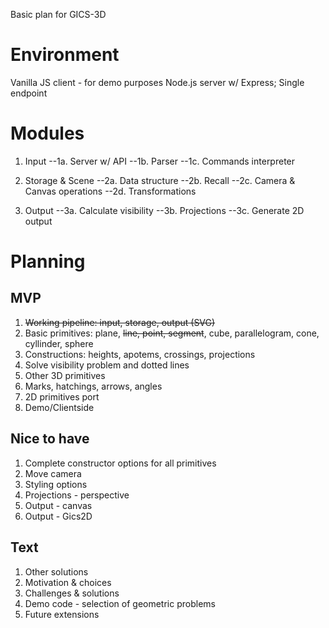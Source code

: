 Basic plan for GICS-3D

# Environment

Vanilla JS client - for demo purposes
Node.js server w/ Express; Single endpoint

# Modules

1. Input
--1a. Server w/ API
--1b. Parser
--1c. Commands interpreter

2. Storage & Scene
--2a. Data structure
--2b. Recall
--2c. Camera & Canvas operations
--2d. Transformations

3. Output
--3a. Calculate visibility
--3b. Projections
--3c. Generate 2D output

# Planning

## MVP

1. ~~Working pipeline: input, storage, output (SVG)~~
2. Basic primitives: plane, ~~line, point, segment~~, cube, parallelogram, cone, cyllinder, sphere
3. Constructions: heights, apotems, crossings, projections
4. Solve visibility problem and dotted lines
5. Other 3D primitives
6. Marks, hatchings, arrows, angles
7. 2D primitives port
8. Demo/Clientside

## Nice to have

1. Complete constructor options for all primitives
2. Move camera
3. Styling options
4. Projections - perspective
5. Output - canvas
6. Output - Gics2D

## Text

1. Other solutions
2. Motivation & choices
3. Challenges & solutions
4. Demo code - selection of geometric problems
5. Future extensions

